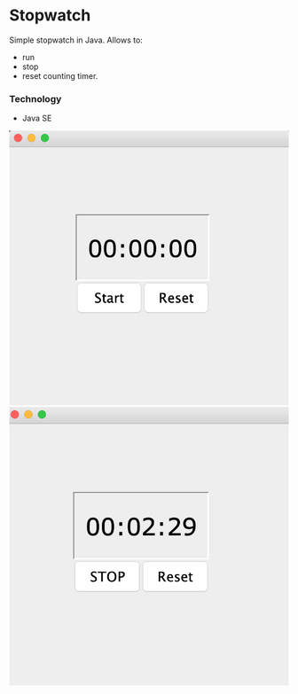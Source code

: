 # Stopwatch

Simple stopwatch in Java. Allows to: 
- run 
- stop 
- reset
counting timer.

### Technology
- Java SE


![](assets/1.png)
![](assets/2.png)